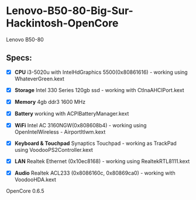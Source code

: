 # Lenovo-B50-80-Big-Sur-Hackintosh-OpenCore
Lenovo B50-80

## Specs:

- [x] **CPU** i3-5020u with IntelHdGraphics 5500(0x80861616) - working using WhateverGreen.kext

- [x] **Storage** Intel 330 Series 120gb ssd - working with CtlnaAHCIPort.kext

- [x] **Memory** 4gb ddr3 1600 MHz

- [x] **Battery** working with ACPIBatteryManager.kext

- [x] **WiFi** Intel AC 3160NGW(0x808608b4) - working using OpenIntelWireless - AirportItlwm.kext

- [x] **Keyboard & Touchpad** Synaptics Touchpad - working as TrackPad using VoodooPS2Controller.kext

- [x] **LAN** Realtek Ethernet (0x10ec8168) - working using RealtekRTL8111.kext

- [x] **Audio** Realtek ACL233 (0x8086160c, 0x80869ca0) - working with VoodooHDA.kext

OpenCore 0.6.5
